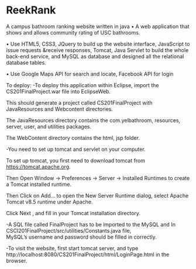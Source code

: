 # ReekRank
A campus bathroom ranking website written in java 
• A web application that shows and allows community rating of USC bathrooms.

• Use HTML5, CSS3, JQuery to build up the website interface, JavaScript to issue requests &receive responses, Tomcat, Java Servlet to build the whole back-end service, and MySQL as database and designed all the relational database tables.

• Use Google Maps API for search and locate, Facebook API for login

To deploy:
-To deploy this application within Eclipse, import the CS201FinalProject.war file into EclipseWeb.
  
  This should generate a project called CS201FinalProject with JavaResources and Webcontent directories.
  
  The JavaResources directory contains the com.yelbathroom, resources, server, user, and utilities packages. 
  
  The WebContent directory contains the html, jsp folder.

-You need to set up tomcat and servlet on your computer.

  To set up tomcat, you first need to download tomcat from https://tomcat.apache.org. 
  
  Then Open Window -> Preferences -> Server -> Installed Runtimes to create a Tomcat installed runtime.
  
  Then Click on Add... to open the New Server Runtime dialog, select Apache Tomcat v8.5 runtime under Apache. 
  
  Click Next , and fill in your Tomcat installation directory.

-A SQL file called FinalProject has to be imported to the MySQL and In CSCI201FinalProject/src/utilities/Constants.java file,   
  MySQL’s username and password should be filled in correctly.

-To visit the website, first start tomcat server, and 
type http://localhost:8080/CS201FinalProject/html/LoginPage.html in the browser.
